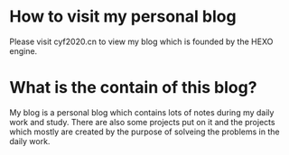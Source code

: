 # How to visit my personal blog

Please visit cyf2020.cn to view my blog which is founded by the HEXO engine.

# What is the contain of this blog?

My blog is a personal blog which contains lots of notes during my daily work and study. There are also some projects put on it and the projects which mostly are created by the purpose of solveing the problems in the daily work. 
